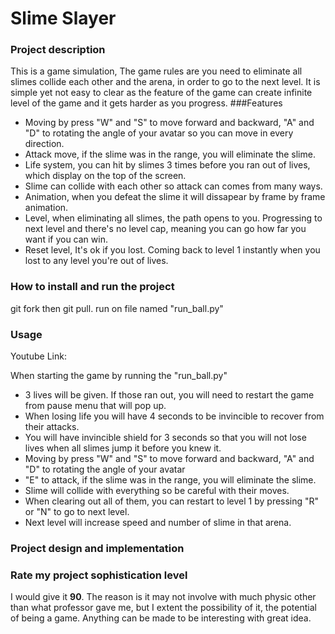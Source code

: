# Slime Slayer

### Project description
This is a game simulation, The game rules are you need to eliminate all slimes collide each other and the arena, in order to go to the next level.
It is simple yet not easy to clear as the feature of the game can create infinite level of the game and it gets harder as you progress.
###Features
- Moving by press "W" and "S" to move forward and backward, "A" and "D" to rotating the angle of your avatar so you can move in every direction.
- Attack move, if the slime was in the range, you will eliminate the slime.
- Life system, you can hit by slimes 3 times before you ran out of lives, which display on the top of the screen.
- Slime can collide with each other so attack can comes from many ways.
- Animation, when you defeat the slime it will dissapear by frame by frame animation.
- Level, when eliminating all slimes, the path opens to you. Progressing to next level and there's no level cap, meaning you can go how far you want if you can win.
- Reset level, It's ok if you lost. Coming back to level 1 instantly when you lost to any level you're out of lives.

### How to install and run the project

git fork then git pull.
run on file named "run_ball.py"

### Usage
Youtube Link:

When starting the game by running the "run_ball.py"
- 3 lives will be given. If those ran out, you will need to restart the game from pause menu that will pop up.
- When losing life you will have 4 seconds to be invincible to recover from their attacks.
- You will have invincible shield for 3 seconds so that you will not lose lives when all slimes jump it before you knew it.
- Moving by press "W" and "S" to move forward and backward, "A" and "D" to rotating the angle of your avatar
- "E" to attack, if the slime was in the range, you will eliminate the slime.
- Slime will collide with everything so be careful with their moves.
- When clearing out all of them, you can restart to level 1 by pressing "R" or "N" to go to next level.
- Next level will increase speed and number of slime in that arena.

### Project design and implementation

### Rate my project sophistication level
I would give it **90**. The reason is it may not involve with much physic other than what professor gave me,
but I extent the possibility of it, the potential of being a game. Anything can be made to be interesting with great idea.

